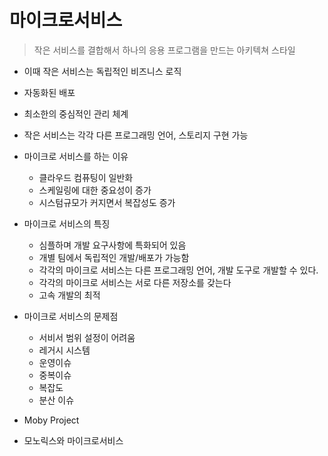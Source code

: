 # 마이크로서비스

> 작은 서비스를 결합해서 하나의 응용 프로그램을 만드는 아키텍쳐 스타일 

- 이때 작은 서비스는 독립적인 비즈니스 로직
- 자동화된 배포
- 최소한의 중심적인 관리 체계
- 작은 서비스는 각각 다른 프로그래밍 언어, 스토리지 구현 가능

- 마이크로 서비스를 하는 이유
    - 클라우드 컴퓨팅이 일반화
    - 스케일링에 대한 중요성이 증가
    - 시스텀규모가 커지면서 복잡성도 증가
    
- 마이크로 서비스의 특징
    - 심플하며 개발 요구사항에 특화되어 있음
    - 개별 팀에서 독립적인 개발/배포가 가능함
    - 각각의 마이크로 서비스는 다른 프로그래밍 언어, 개발 도구로 개발할 수 있다.
    - 각각의 마이크로 서비스는 서로 다른 저장소를 갖는다
    - 고속 개발의 최적

- 마이크로 서비스의 문제점
    - 서비서 범위 설정이 어려움
    - 레거시 시스템 
    - 운영이슈
    - 중복이슈
    - 복잡도
    - 분산 이슈
    
- Moby Project

  
- 모노릭스와 마이크로서비스 

